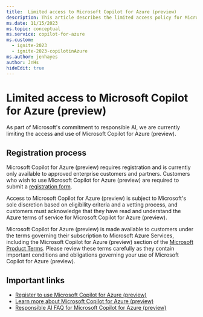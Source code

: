 ```yaml
---
title:  Limited access to Microsoft Copilot for Azure (preview)
description: This article describes the limited access policy for Microsoft Copilot for Azure (preview).
ms.date: 11/15/2023
ms.topic: conceptual
ms.service: copilot-for-azure
ms.custom:
  - ignite-2023
  - ignite-2023-copilotinAzure
ms.author: jenhayes
author: JnHs
hideEdit: true
---
```


# Limited access to Microsoft Copilot for Azure (preview)

As part of Microsoft's commitment to responsible AI, we are currently limiting the access and use of Microsoft Copilot for Azure (preview).

## Registration process

Microsoft Copilot for Azure (preview) requires registration and is currently only available to approved enterprise customers and partners. Customers who wish to use Microsoft Copilot for Azure (preview) are required to submit a [registration form](https://aka.ms/MSCopilotforAzurePreview).

Access to Microsoft Copilot for Azure (preview) is subject to Microsoft's sole discretion based on eligibility criteria and a vetting process, and customers must acknowledge that they have read and understand the Azure terms of service for Microsoft Copilot for Azure (preview).

Microsoft Copilot for Azure (preview) is made available to customers under the terms governing their subscription to Microsoft Azure Services, including the Microsoft Copilot for Azure (preview) section of the [Microsoft Product Terms](https://www.microsoft.com/licensing/terms/productoffering/MicrosoftAzure/EAEAS). Please review these terms carefully as they contain important conditions and obligations governing your use of Microsoft Copilot for Azure (preview).

## Important links

- [Register to use Microsoft Copilot for Azure (preview)](https://aka.ms/MSCopilotforAzurePreview)
- [Learn more about Microsoft Copilot for Azure (preview)](overview.md)
- [Responsible AI FAQ for Microsoft Copilot for Azure (preview)](responsible-ai-faq.md)
